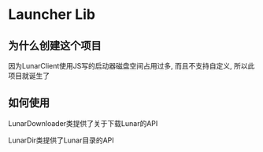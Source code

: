 # Launcher Lib

## 为什么创建这个项目

因为LunarClient使用JS写的启动器磁盘空间占用过多, 而且不支持自定义, 所以此项目就诞生了

## 如何使用

LunarDownloader类提供了关于下载Lunar的API

LunarDir类提供了Lunar目录的API

